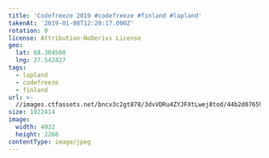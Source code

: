 ```yaml
---
title: 'Codefreeze 2019 #codefreeze #finland #lapland'
takenAt: '2019-01-08T12:20:17.000Z'
rotation: 0
license: Attribution-NoDerivs License
geo:
  lat: 68.304508
  lng: 27.542427
tags:
  - lapland
  - codefreeze
  - finland
url: >-
  //images.ctfassets.net/bncv3c2gt878/3dvVDRu4ZYJFXtLwej8tod/44b2d0765996dadcd9bc14b2ff35a5ec/codefreeze-2019-codefreeze-finland-lapland_32863161718_o
size: 1922414
image:
  width: 4032
  height: 2268
contentType: image/jpeg
---
```


